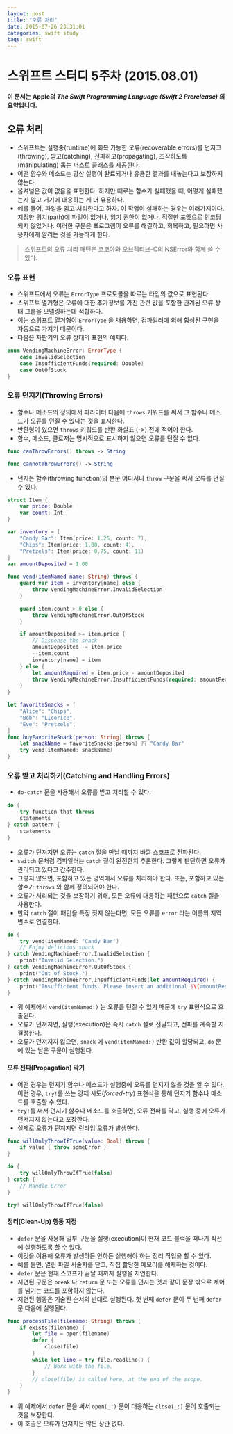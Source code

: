 ```yaml
---
layout: post
title: "오류 처리"
date: 2015-07-26 23:31:01
categories: swift study
tags: swift
---
```

# 스위프트 스터디 5주차 (2015.08.01)

**이 문서는 Apple의 _The Swift Programming Language (Swift 2 Prerelease)_ 의 요약입니다.**

## 오류 처리

- 스위프트는 실행중(runtime)에 회복 가능한 오류(recoverable errors)를 던지고(throwing), 받고(catching), 전파하고(propagating), 조작하도록(manipulating) 돕는 퍼스트 클래스를 제공한다.
- 어떤 함수와 메소드는 항상 실행이 완료되거나 유용한 결과를 내놓는다고 보장하지 않는다.
- 옵셔널은 값이 없음을 표현한다. 하지만 때로는 함수가 실패했을 때, 어떻게 실패했는지 알고 거기에 대응하는 게 더 유용하다.
- 예를 들어, 파일을 읽고 처리한다고 하자. 이 작업이 실패하는 경우는 여러가지이다. 지정한 위치(path)에 파일이 없거나, 읽기 권한이 없거나, 적절한 포멧으로 인코딩되지 않았거나. 이러한 구분은 프로그램이 오류를 해결하고, 회복하고, 필요하면 사용자에게 알리는 것을 가능하게 한다.

> 스위프트의 오류 처리 패턴은 코코아와 오브젝티브-C의 NSError와 함께 쓸 수 있다.

### 오류 표현

- 스위프트에서 오류는 `ErrorType` 프로토콜을 따르는 타입의 값으로 표현된다.
- 스위프트 열거형은 오류에 대한 추가정보를 가진 관련 값을 포함한 관계된 오류 상태 그룹을 모델링하는데 적합하다.
- 이는 스위프트 열거형이 `ErrorType` 을 채용하면, 컴파일러에 의해 합성된 구현을 자동으로 가지기 때문이다.
- 다음은 자판기의 오류 상태의 표현의 예제다.

``` swift
enum VendingMachineError: ErrorType {
    case InvalidSelection
    case InsufficientFunds(required: Double)
    case OutOfStock
}
```

### 오류 던지기(Throwing Errors)

- 함수나 메소드의 정의에서 파라미터 다음에 `throws` 키워드를 써서 그 함수나 메소드가 오류를 던질 수 있다는 것을 표시한다.
- 반환형이 있으면 `throws` 키워드를 반환 화살표 (->) 전에 적어야 한다.
- 함수, 메소드, 클로저는 명시적으로 표시하지 않으면 오류를 던질 수 없다.

``` swift
func canThrowErrors() throws -> String

func cannotThrowErrors() -> String
```

- 던지는 함수(throwing function)의 본문 어디서나 `throw` 구문을 써서 오류를 던질 수 있다.

``` swift
struct Item {
    var price: Double
    var count: Int
}

var inventory = [
    "Candy Bar": Item(price: 1.25, count: 7),
    "Chips": Item(price: 1.00, count: 4),
    "Pretzels": Item(price: 0.75, count: 11)
]
var amountDeposited = 1.00

func vend(itemNamed name: String) throws {
    guard var item = inventory[name] else {
        throw VendingMachineError.InvalidSelection
    }

    guard item.count > 0 else {
        throw VendingMachineError.OutOfStock
    }

    if amountDeposited >= item.price {
        // Dispense the snack
        amountDeposited -= item.price
        --item.count
        inventory[name] = item
    } else {
        let amountRequired = item.price - amountDeposited
        throw VendingMachineError.InsufficientFunds(required: amountRequired)
    }
}
```

``` swift
let favoriteSnacks = [
    "Alice": "Chips",
    "Bob": "Licorice",
    "Eve": "Pretzels",
]
func buyFavoriteSnack(person: String) throws {
    let snackName = favoriteSnacks[person] ?? "Candy Bar"
    try vend(itemNamed: snackName)
}
```

### 오류 받고 처리하기(Catching and Handling Errors)

- `do-catch` 문을 사용해서 오류를 받고 처리할 수 있다.

``` swift
do {
    try function that throws
    statements
} catch pattern {
    statements
}
```

- 오류가 던져지면 오류는 `catch` 절을 만날 때까지 바깥 스코프로 전파된다.
- `switch` 문처럼 컴파일러는 `catch` 절이 완전한지 추론한다. 그렇게 판단하면 오류가 관리되고 있다고 간주한다.
- 그렇지 않으면, 포함하고 있는 영역에서 오류를 처리해야 한다. 또는, 포함하고 있는 함수가 `throws` 와 함께 정의되어야 한다.
- 오류가 처리되는 것을 보장하기 위해, 모든 오류에 대응하는 패턴으로 `catch` 절을 사용한다.
- 만약 `catch` 절이 패턴을 특징 짓지 않는다면, 모든 오류를 `error` 라는 이름의 지역 변수로 연결한다.

``` swift
do {
    try vend(itemNamed: "Candy Bar")
    // Enjoy delicious snack
} catch VendingMachineError.InvalidSelection {
    print("Invalid Selection.")
} catch VendingMachineError.OutOfStock {
    print("Out of Stock.")
} catch VendingMachineError.InsufficientFunds(let amountRequired) {
    print("Insufficient funds. Please insert an additional $\(amountRequired).")
}
```

- 위 예제에서 `vend(itemNamed:)` 는 오류를 던질 수 있기 때문에 `try` 표현식으로 호출된다.
- 오류가 던져지면, 실행(execution)은 즉시 `catch` 절로 전달되고, 전파를 계속할 지 결정한다.
- 오류가 던져지지 않으면, `snack` 에 `vend(itemNamed:)` 반환 값이 할당되고, `do` 문에 있는 남은 구문이 실행된다.

#### 오류 전파(Propagation) 막기

- 어떤 경우는 던지기 함수나 메소드가 실행중에 오류를 던지지 않을 것을 알 수 있다. 이런 경우, `try!`를 쓰는 강제 시도(*forced-try*) 표현식을 통해 던지기 함수나 메소드를 호출할 수 있다.
- `try!`를 써서 던지기 함수나 메소드를 호출하면, 오류 전파를 막고, 실행 중에 오류가 던져지지 않는다고 포장한다.
- 실제로 오류가 던져지면 런타임 오류가 발생한다.

``` swift
func willOnlyThrowIfTrue(value: Bool) throws {
    if value { throw someError }
}

do {
    try willOnlyThrowIfTrue(false)
} catch {
    // Handle Error
}

try! willOnlyThrowIfTrue(false)
```

#### 정리(Clean-Up) 행동 지정

- `defer` 문을 사용해 일부 구문을 실행(execution)이 현재 코드 블럭을 떠나기 직전에 실행하도록 할 수 있다.
- 이것을 이용해 오류가 발생하든 안하든 실행해야 하는 정리 작업을 할 수 있다.
- 예를 들면, 열린 파일 서술자를 닫고, 직접 할당한 메모리를 해제하는 것이다.
- `defer` 문은 현재 스코프가 끝날 때까지 실행을 지연한다.
- 지연된 구문은 `break` 나 `return` 문 또는 오류를 던지는 것과 같이 문장 밖으로 제어를 넘기는 코드를 포함하지 않는다.
- 지연된 행동은 기술된 순서의 반대로 실행된다. 첫 번째 `defer` 문이 두 번째 `defer` 문 다음에 실행된다.

``` swift
func processFile(filename: String) throws {
    if exists(filename) {
        let file = open(filename)
        defer {
            close(file)
        }
        while let line = try file.readline() {
            // Work with the file.
        }
        // close(file) is called here, at the end of the scope.
    }
}
```

- 위 예제에서 `defer` 문을 써서 `open(_:)` 문이 대응하는 `close(_:)` 문이 호출되는 것을 보장한다.
- 이 호출은 오류가 던져지든 않든 상관 없다.
